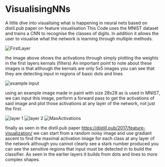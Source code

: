 # VisualisingNNs
A little dive into visualising what is happening in neural nets based on distil.pub paper on feature visualisation
This Code uses the MNIST dataset and trains a CNN to recognise the classes of digits. In addition it allows the user to visualise what the network is learning through multiple methods.

![FirstLayer](https://user-images.githubusercontent.com/37843140/171997293-259ebb46-553e-44e5-aa29-50f9d02c6553.png)

the image above shows the activations through simply plotting the weights in the first layers kernals (filters)
An important point to note about these images is that although the kernals are only 5x5 images you can see that they are detecting input in regions of basic dots and lines

![example input](https://user-images.githubusercontent.com/37843140/171997299-8440e31c-384b-4858-8b04-75a6751d2aee.png)

using an example image made in paint with size 28x28 as is used in MNIST, we can input this image, perform a forward pass to get the activations of said image and plot those activations at any layer of the network, not just the first.

![layer 1](https://user-images.githubusercontent.com/37843140/171997775-c359dd38-f6c0-463b-abc0-47513e4938da.png)
![layer 2](https://user-images.githubusercontent.com/37843140/171997810-28a4e28d-94fc-4560-af92-53f1c5badedc.png)
![MaxActivations](https://user-images.githubusercontent.com/37843140/171997295-399fddbd-9169-4648-b382-bc5b092548af.png)

finally as seen in the distil.pub paper https://distill.pub/2017/feature-visualization/ we can start from a random noisy image and use gradiant ascent to find the maximal activation image for each class at any layer of the network
although you cannot clearly see a stark number produced you can see the sensitive regions that input must be detected in to build the classifier. As seen in the earlier layers it builds from dots and lines to more complex shapes.
